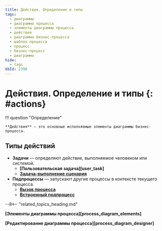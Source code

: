 ```yaml
---
title: Действия. Определение и типы
tags:
  - диаграммы
  - диаграмма процесса
  - элементы диаграммы процесса
  - действия
  - диаграмма бизнес-процесса
  - шаблон процесса
  - процесс
  - бизнес-процесс
  - диаграмма
hide:
  - tags
kbId: 2390
---
```


# Действия. Определение и типы  {: #actions}

!!! question "Определение"

    **Действия** — это основные исполняемые элементы диаграммы бизнес-процесса.

## Типы действий

- **Задачи** — определяют действие, выполняемое человеком или системой.
    - **[Пользовательская задача][user_task]**
    - **[Задача-выполнение сценария](script_task.md)**
- **Подпроцессы** — запускают другие процессы в контексте текущего процесса.
    - **[Вызов процесса](process_call.md)**
    - **[Встроенный подпроцесс](embedded_subprocess.md)**

--8<-- "related_topics_heading.md"

**[Элементы диаграммы процесса][process_diagram_elements]**

**[Редактирование диаграммы процесса][process_diagram_designer]**

